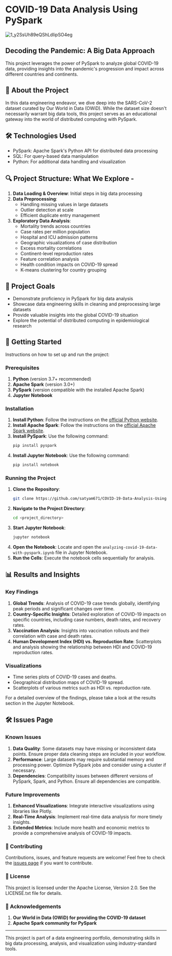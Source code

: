 # COVID-19 Data Analysis Using PySpark
![1_y2SsUh89eQShLdIipSO4eg](https://github.com/user-attachments/assets/1bc9403b-6b33-443d-8286-9640b4d9bf88)

## Decoding the Pandemic: A Big Data Approach

This project leverages the power of PySpark to analyze global COVID-19 data, providing insights into the pandemic's progression and impact across different countries and continents.

## 🦠 About the Project

In this data engineering endeavor, we dive deep into the SARS-CoV-2 dataset curated by Our World in Data (OWiD). While the dataset size doesn't necessarily warrant big data tools, this project serves as an educational gateway into the world of distributed computing with PySpark.

## 🛠 Technologies Used

- PySpark: Apache Spark's Python API for distributed data processing
- SQL: For query-based data manipulation
- Python: For additional data handling and visualization

## 🔍 Project Structure: What We Explore -

1. **Data Loading & Overview**: Initial steps in big data processing
2. **Data Preprocessing**: 
   - Handling missing values in large datasets
   - Outlier detection at scale
   - Efficient duplicate entry management
3. **Exploratory Data Analysis**:
   - Mortality trends across countries
   - Case rates per million population
   - Hospital and ICU admission patterns
   - Geographic visualizations of case distribution
   - Excess mortality correlations
   - Continent-level reproduction rates
   - Feature correlation analysis
   - Health condition impacts on COVID-19 spread
   - K-means clustering for country grouping

## 🎯 Project Goals

- Demonstrate proficiency in PySpark for big data analysis
- Showcase data engineering skills in cleaning and preprocessing large datasets
- Provide valuable insights into the global COVID-19 situation
- Explore the potential of distributed computing in epidemiological research

## 🚀 Getting Started

Instructions on how to set up and run the project:

### Prerequisites
1. **Python** (version 3.7+ recommended)
2. **Apache Spark** (version 3.0+)
3. **PySpark** (version compatible with the installed Apache Spark)
4. **Jupyter Notebook**

### Installation
1. **Install Python**: Follow the instructions on the [official Python website](https://www.python.org/downloads/).
2. **Install Apache Spark**: Follow the instructions on the [official Apache Spark website](https://spark.apache.org/downloads.html).
3. **Install PySpark**: Use the following command:
    ```bash
    pip install pyspark
    ```
4. **Install Jupyter Notebook**: Use the following command:
    ```bash
    pip install notebook
    ```

### Running the Project
1. **Clone the Repository**: 
    ```bash
    git clone https://github.com/satyam671/COVID-19-Data-Analysis-Using-PySpark.git
    ```
2. **Navigate to the Project Directory**:
    ```bash
    cd <project_directory>
    ```
3. **Start Jupyter Notebook**:
    ```bash
    jupyter notebook
    ```
4. **Open the Notebook**: Locate and open the `analyzing-covid-19-data-with-pyspark.ipynb` file in Jupyter Notebook.
5. **Run the Cells**: Execute the notebook cells sequentially for analysis.


## 📊 Results and Insights

### Key Findings
1. **Global Trends**: Analysis of COVID-19 case trends globally, identifying peak periods and significant changes over time.
2. **Country-Specific Insights**: Detailed exploration of COVID-19 impacts on specific countries, including case numbers, death rates, and recovery rates.
3. **Vaccination Analysis**: Insights into vaccination rollouts and their correlation with case and death rates.
4. **Human Development Index (HDI) vs. Reproduction Rate**: Scatterplots and analysis showing the relationship between HDI and COVID-19 reproduction rates.

### Visualizations
- Time series plots of COVID-19 cases and deaths.
- Geographical distribution maps of COVID-19 spread.
- Scatterplots of various metrics such as HDI vs. reproduction rate.

For a detailed overview of the findings, please take a look at the results section in the Jupyter Notebook.

## 🛠️ Issues Page

### Known Issues
1. **Data Quality**: Some datasets may have missing or inconsistent data points. Ensure proper data cleaning steps are included in your workflow.
2. **Performance**: Large datasets may require substantial memory and processing power. Optimize PySpark jobs and consider using a cluster if necessary.
3. **Dependencies**: Compatibility issues between different versions of PySpark, Spark, and Python. Ensure all dependencies are compatible.

### Future Improvements
1. **Enhanced Visualizations**: Integrate interactive visualizations using libraries like Plotly.
2. **Real-Time Analysis**: Implement real-time data analysis for more timely insights.
3. **Extended Metrics**: Include more health and economic metrics to provide a comprehensive analysis of COVID-19 impacts.

### 🤝 Contributing

Contributions, issues, and feature requests are welcome! Feel free to check the [issues page](https://github.com/satyam671/COVID-19-Data-Analysis-With-Pyspark/issues) if you want to contribute.

### 📝 License

This project is licensed under the Apache License, Version 2.0. See the LICENSE.txt file for details.

### 🙏 Acknowledgements

1. **Our World in Data (OWiD) for providing the COVID-19 dataset**
2. **Apache Spark community for PySpark**

---

This project is part of a data engineering portfolio, demonstrating skills in big data processing, analysis, and visualization using industry-standard tools.
